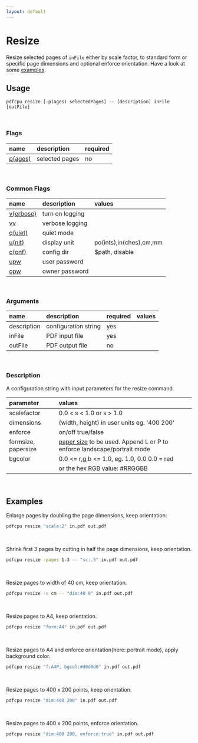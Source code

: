 ```yaml
---
layout: default
---
```


# Resize

Resize selected pages of `inFile` either by scale factor, to standard form or specific page dimensions and optional enforce orientation.
Have a look at some [examples](#examples).

## Usage

```
pdfcpu resize [-p(ages) selectedPages] -- [description] inFile [outFile]
```

<br>

### Flags

| name                                         | description    | required
|:---------------------------------------------|:---------------|---------
| [p(ages)](../getting_started/page_selection) | selected pages | no

<br>

### Common Flags

| name                                            | description     | values
|:------------------------------------------------|:----------------|:-------
| [v(erbose)](../getting_started/common_flags.md) | turn on logging |
| [vv](../getting_started/common_flags.md)        | verbose logging |
| [q(uiet)](../getting_started/common_flags.md)   | quiet mode      |
| [u(nit)](../getting_started/common_flags.md)    | display unit    | po(ints),in(ches),cm,mm
| [c(onf)](../getting_started/common_flags.md)       | config dir      | $path, disable
| [upw](../getting_started/common_flags.md)          | user password   |
| [opw](../getting_started/common_flags.md)          | owner password  |

<br>

### Arguments

| name         | description          | required | values
|:-------------|:---------------------|:---------|:-
| description  | configuration string | yes      | 
| inFile       | PDF input file       | yes      |
| outFile      | PDF output file      | no       |

<br>

### Description

A configuration string with input parameters for the resize command.

| parameter           | values                                                        
|:--------------------|:------------------------------------------------------
| scalefactor         | 0.0 < s < 1.0 or s > 1.0           
| dimensions          | (width, height) in user units eg. '400 200'      
| enforce             | on/off true/false               
| formsize, papersize | [paper size](../paper.md) to be used. Append L or P to enforce landscape/portrait mode| f: A4
| bgcolor             | 0.0 <= r,g,b <= 1.0, eg. 1.0, 0.0 0.0 = red                  | none
|                      | or the hex RGB value: #RRGGBB                                 |

<br>

## Examples

Enlarge pages by doubling the page dimensions, keep orientation:
```sh
pdfcpu resize "scale:2" in.pdf out.pdf
```

<br>

Shrink first 3 pages by cutting in half the page dimensions, keep orientation.
```sh
pdfcpu resize -pages 1-3 -- "sc:.5" in.pdf out.pdf
```

<br>

Resize pages to width of 40 cm, keep orientation.
```sh
pdfcpu resize -u cm -- "dim:40 0" in.pdf out.pdf
```

<br>

Resize pages to A4, keep orientation.
```sh
pdfcpu resize "form:A4" in.pdf out.pdf
```

<br>

Resize pages to A4 and enforce orientation(here: portrait mode), apply background color.
```sh
pdfcpu resize "f:A4P, bgcol:#d0d0d0" in.pdf out.pdf
```

<br>

Resize pages to 400 x 200 points, keep orientation.
```sh
pdfcpu resize "dim:400 200" in.pdf out.pdf
```

<br>

Resize pages to 400 x 200 points, enforce orientation.
```sh
pdfcpu resize "dim:400 200, enforce:true" in.pdf out.pdf
```
